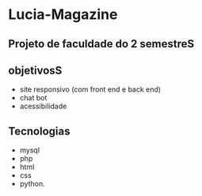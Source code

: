<h1> Lucia-Magazine </h1>

## Projeto de faculdade do 2 semestreS

## objetivosS
+ site responsivo (com front end e back end)
+ chat bot 
+ acessibilidade

## Tecnologias
+ mysql
+ php
+ html
+ css
+ python.
